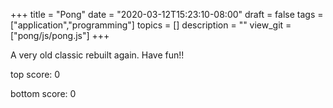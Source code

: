 +++
title = "Pong"
date = "2020-03-12T15:23:10-08:00"
draft = false
tags = ["application","programming"]
topics = []
description = ""
view_git = ["pong/js/pong.js"]
+++
<p>A very old classic rebuilt again. Have fun!!</p>
<!--more-->

<div id="application">
	<p>top score: <span id="top">0</span></p>
	<p>bottom score: <span id="bottom">0</span></p>
	<p id="events">&nbsp;</p>
	<canvas id="gameBoard" width="700px" height="600px"></canvas>
	<script src="js/main.js"></script>
</div>
